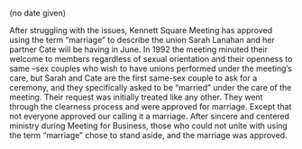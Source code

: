 (no date given)

After struggling with the issues, Kennett Square Meeting has approved using the term “marriage” to describe the union Sarah Lanahan and her partner Cate will be having in June. In 1992 the meeting minuted their welcome to members regardless of sexual orientation and their openness to same –sex couples who wish to have unions performed under the meeting’s care, but Sarah and Cate are the first same-sex couple to ask for a ceremony, and they specifically asked to be “married” under the care of the meeting. Their request was initially treated like any other. They went through the clearness process and were approved for marriage. Except that not everyone approved our calling it a marriage. After sincere and centered ministry during Meeting for Business, those who could not unite with using the term “marriage” chose to stand aside, and the marriage was approved.
